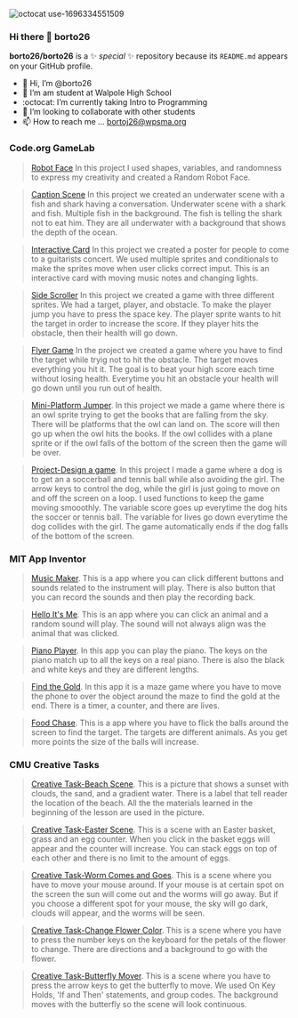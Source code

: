 ![octocat use-1696334551509](https://github.com/borto26/borto26/assets/146837733/0f757cbe-73e9-4ab4-8925-5b5937c278e0)
### Hi there 👋 borto26


**borto26/borto26** is a ✨ _special_ ✨ repository because its `README.md` appears on your GitHub profile.


- 👋 Hi, I’m @borto26
- 👀 I’m am student at Walpole High School
- :octocat: I’m currently taking Intro to Programming
- :information_desk_person: I’m looking to collaborate with other students
- 📫 How to reach me ... bortoj26@wpsma.org

### Code.org GameLab

>[Robot Face](https://studio.code.org/projects/gamelab/zJ1ElQyTE2E5sFEpg08aP467pZ1ys9RiCfcrRteUwNc)
>In this project I used shapes, variables, and randomness to express my creativity and created a Random Robot Face.

>[Caption Scene](https://studio.code.org/projects/gamelab/78bCfNmtV3Xn1SEsFOmxM3MTQtERBqr112ewyMl4bS0)
>In this project we created an underwater scene with a fish and shark having a conversation. Underwater scene with a shark and fish. Multiple fish in the background. The fish is telling the shark not to eat him. They are all underwater with a background that shows the depth of the ocean. 

>[Interactive Card](https://studio.code.org/projects/gamelab/4WW6O44y5Qiyx7kMGwy03t9_aExBsf4p4HKrDLRqkkM)
>In this project we created a poster for people to come to a guitarists concert. We used multiple sprites and conditionals to make the sprites move when user clicks correct imput. This is an interactive card with moving music notes and changing lights. 

>[Side Scroller](https://studio.code.org/projects/gamelab/zb1r0DtLI9bDEJDuIqAxIdykgqULtDKbx5b82groRSM)
>In this project we created a game with three different sprites. We had a target, player, and obstacle. To make the player jump you have to press the space key. The player sprite wants to hit the target in order to increase the score. If they player hits the obstacle, then their health will go down.

>[Flyer Game](https://studio.code.org/projects/gamelab/fPu31y7VefDB4BkUwQGBTA4gWln3V1gSmZOPdtFBNZs)
>In the project we created a game where you have to find the target while tryig not to hit the obstacle. The target moves everything you hit it. The goal is to beat your high score each time without losing health. Everytime you hit an obstacle your health will go down until you run out of health. 

>[Mini-Platform Jumper](https://studio.code.org/projects/gamelab/bBUf53k9ndp_GzDk9pzMtNrZniyePmVTtOcOiGaOt_s).
>In this project we made a game where there is an owl sprite trying to get the books that are falling from the sky. There will be platforms that the owl can land on. The score will then go up when the owl hits the books. If the owl collides with a plane sprite or if the owl falls of the bottom of the screen then the game will be over.

>[Project-Design a game](https://studio.code.org/projects/gamelab/bjCOvLgBY_DnjxZZbhwN--MGs9CuGGIWQdMP6xpbzNA).
>In this project I made a game where a dog is  to get an a soccerball and tennis ball while also avoiding the girl. The arrow keys to control the dog, while the girl is just going to move on and off the screen on a loop. I used functions to keep the game moving smooothly. The variable score goes up everytime the dog hits the soccer or tennis ball. The variable for lives go down everytime the dog collides with the girl. The game automatically ends if the dog falls of the bottom of the screen.

### MIT App Inventor

>[Music Maker](https://gallery.appinventor.mit.edu/?galleryid=14ac46d4-5207-45e4-85d7-cbf60e8b6605).
>This is a app where you can click different buttons and sounds related to the instrument will play. There is also button that you can record the sounds and then play the recording back.

>[Hello It's Me](https://gallery.appinventor.mit.edu/?galleryid=595ae2e1-5a95-4336-a428-1de5e5513afc).
>This is an app where you can click an animal and a random sound will play. The sound will not always align was the animal that was clicked.

>[Piano Player](https://gallery.appinventor.mit.edu/?galleryid=2b102cc5-5a9a-4a5f-87c0-87139a1d775a).
>In this app you can play the piano. The keys on the piano match up to all the keys on a real piano. There is also the black and white keys and they are different lengths. 

>[Find the Gold](https://gallery.appinventor.mit.edu/?galleryid=3980b9aa-8572-4ad3-9831-129f4a8be469).
>In this app it is a maze game where you have to move the phone to over the object around the maze to find the gold at the end. There is a timer, a counter, and there are lives.

>[Food Chase](https://gallery.appinventor.mit.edu/?galleryid=5ef9dd6f-9867-4377-bbc6-1edfe4bef6bd).
>This is a app where you have to flick the balls around the screen to find the target. The targets are different animals. As you get more points the size of the balls will increase.

### CMU Creative Tasks

>[Creative Task-Beach Scene](https://academy.cs.cmu.edu/sharing/crimsonPanda1847).
>This is a picture that shows a sunset with clouds, the sand, and a gradient water. There is a label that tell reader the location of the beach. All the the materials learned in the beginning of the lesson are used in the picture.

>[Creative Task-Easter Scene](https://academy.cs.cmu.edu/sharing/plumDeer7943).
>This is a scene with an Easter basket, grass and an egg counter. When you click in the basket eggs will appear and the counter will increase. You can stack eggs on top of each other and there is no limit to the amount of eggs.

>[Creative Task-Worm Comes and Goes](https://academy.cs.cmu.edu/sharing/pinkFish2481).
>This is a scene where you have to move your mouse around. If your mouse is at certain spot on the screen the sun will come out and the worms will go away. But if you choose a different spot for your mouse,  the sky will go dark, clouds will appear, and the worms will be seen.

>[Creative Task-Change Flower Color](https://academy.cs.cmu.edu/sharing/chartreuseHippo4560).
>This is a scene where you have to press the number keys on the keyboard for the petals of the flower to change. There are directions and a background to go with the flower.

>[Creative Task-Butterfly Mover](https://academy.cs.cmu.edu/sharing/chocolateDuck5738).
> This is a scene where you have to press the arrow keys to get the butterfly to move. We used On Key Holds, 'If and Then' statements, and group codes. The background moves with the butterfly so the scene will look continuous. 
